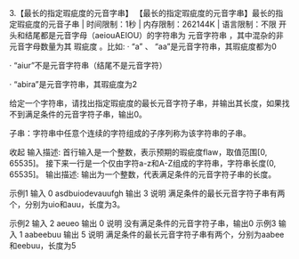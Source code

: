 3.【最长的指定瑕疵度的元音字串】
【最长的指定瑕疵度的元音字串】最长的指定瑕疵度的元音子串 | 时间限制：1秒 | 内存限制：262144K | 语言限制：不限
开头和结尾都是元音字母（aeiouAEIOU）的字符串为 元音字符串 ，其中混杂的非元音字母数量为其 瑕疵度 。比如:
· “a” 、 “aa”是元音字符串，其瑕疵度都为0

· “aiur”不是元音字符串（结尾不是元音字符）

· “abira”是元音字符串，其瑕疵度为2

给定一个字符串，请找出指定瑕疵度的最长元音字符子串，并输出其长度，如果找不到满足条件的元音字符子串，输出0。

子串：字符串中任意个连续的字符组成的子序列称为该字符串的子串。

收起
输入描述:
首行输入是一个整数，表示预期的瑕疵度flaw，取值范围[0, 65535]。
接下来一行是一个仅由字符a-z和A-Z组成的字符串，字符串长度(0, 65535]。
输出描述:
输出为一个整数，代表满足条件的元音字符子串的长度。

示例1
输入
0
asdbuiodevauufgh
输出
3
说明
满足条件的最长元音字符子串有两个，分别为uio和auu，长度为3。

示例2
输入
2
aeueo
输出
0
说明
没有满足条件的元音字符子串，输出0
示例3
输入
1
aabeebuu
输出
5
说明
满足条件的最长元音字符子串有两个，分别为aabee和eebuu，长度为5